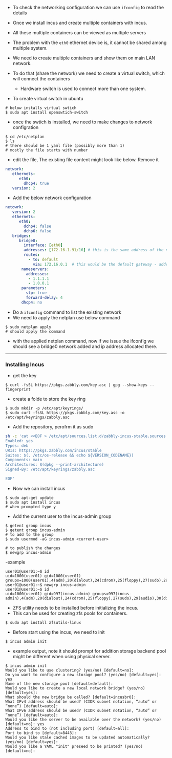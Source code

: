 - To check the networking configuration we can use `ifconfig` to read the details


- Once we install incus and create multiple containers with incus.
- All these multiple containers can be viewed as multiple servers

- The problem with the `eth0` ethernet device is, it cannot be shared among multiple system.
- We need to create multiple containers and show them on main LAN network.
- To do that (share the network) we need to create a virtual switch, which will connect the containers
   - Hardware switch is used to connect more than one system.

- To create virtual switch in ubuntu

```
# below installs virtual swtich
$ sudo apt install openswtich-switch
```
- once the swtich is installed, we need to make changes to network configration

```
$ cd /etc/netplan
$ ls
# there should be 1 yaml file (possibly more than 1)
# mostly the file starts with number
```
- edit the file, The existing file content might look like below. Remove it

```yaml
network:
   ethernets:
      eth0:
        dhcp4: true
   version: 2
```
- Add the below network configuration

```yaml
netowrk:
   version: 2
   ethernets:
      eth0:
        dchp4: false
        dchp6: false
   bridges:
      bridge0:
        interface: [eth0]
        addresses: [172.16.1.91/16] # this is the same address of the node mostly ssh'ed
        routes:
          - to: default
            via: 172.16.0.1  # this would be the default gateway - address of router 192.168.0.1/24 something like that
       nameservers:
         addresses:
          - 1.1.1.1
          - 1.0.0.1
       parameters:
         stp: true
         forward-delay: 4
       dhcp4: no
```
- Do a `ifconfig` command to list the existing network
- We need to apply the netplan use below command

```
$ sudo netplan apply
# should apply the command 
```
- with the applied netplan command, now if we issue the ifconfig we should see a bridge0 network added and ip address allocated there.

----

### Installing Incus

- get the key
```
$ curl -fsSL https://pkgs.zabbly.com/key.asc | gpg --show-keys --fingerprint
```
- create a folde to store the key ring

```
$ sudo mkdir -p /etc/apt/keyrings/
$ sudo curl -fsSL https://pkgs.zabbly.com/key.asc -o /etc/apt/keyrings/zabbly.asc
```

- Add the repository, perofrm it as sudo
```sh
sh -c 'cat <<EOF > /etc/apt/sources.list.d/zabbly-incus-stable.sources
Enabled: yes
Types: deb
URIs: https://pkgs.zabbly.com/incus/stable
Suites: $(. /etc/os-release && echo ${VERSION_CODENAME})
Components: main
Architectures: $(dpkg --print-architecture)
Signed-By: /etc/apt/keyrings/zabbly.asc

EOF'
```

- Now we can install incus
```
$ sudo apt-get update
$ sudo apt install incus
# when prompted type y
```

- Add the current user to the incus-admin group

```
$ getent group incus
$ getent group incus-admin
# to add to the group
$ sudo usermod -aG incus-admin <current-user>

# to publish the changes
$ newgrp incus-admin
```

-example
```
user01@user01:~$ id
uid=1000(user01) gid=1000(user01) groups=1000(user01),4(adm),20(dialout),24(cdrom),25(floppy),27(sudo),29(audio),30(dip),44(video),46(plugdev),116(netdev),999(lxd)
user01@user01:~$ newgrp incus-admin
user01@user01:~$ id
uid=1000(user01) gid=997(incus-admin) groups=997(incus-admin),4(adm),20(dialout),24(cdrom),25(floppy),27(sudo),29(audio),30(dip),44(video),46(plugdev),116(netdev),999(lxd),1000(user01)
```

- ZFS utility needs to be installed before initializing the incus.
- This can be used for creating zfs pools for containers.

```
$ sudo apt install zfsutils-linux
```
- Before start using the incus, we need to init

```
$ incus admin init
```

- example output, note it should prompt for addition storage backend pool might be different when using physical server.
```
$ incus admin init
Would you like to use clustering? (yes/no) [default=no]:
Do you want to configure a new storage pool? (yes/no) [default=yes]: yes
Name of the new storage pool [default=default]:
Would you like to create a new local network bridge? (yes/no) [default=yes]:
What should the new bridge be called? [default=incusbr0]:
What IPv4 address should be used? (CIDR subnet notation, “auto” or “none”) [default=auto]:
What IPv6 address should be used? (CIDR subnet notation, “auto” or “none”) [default=auto]:
Would you like the server to be available over the network? (yes/no) [default=no]: yes
Address to bind to (not including port) [default=all]:
Port to bind to [default=8443]:
Would you like stale cached images to be updated automatically? (yes/no) [default=yes]:
Would you like a YAML "init" preseed to be printed? (yes/no) [default=no]:

```
